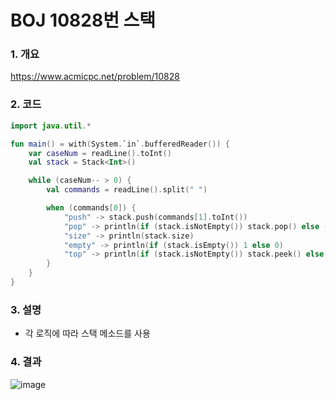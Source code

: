 # BOJ 10828번 스택

### 1. 개요

https://www.acmicpc.net/problem/10828

### 2. 코드

```kotlin
import java.util.*

fun main() = with(System.`in`.bufferedReader()) {
    var caseNum = readLine().toInt()
    val stack = Stack<Int>()

    while (caseNum-- > 0) {
        val commands = readLine().split(" ")

        when (commands[0]) {
            "push" -> stack.push(commands[1].toInt())
            "pop" -> println(if (stack.isNotEmpty()) stack.pop() else -1)
            "size" -> println(stack.size)
            "empty" -> println(if (stack.isEmpty()) 1 else 0)
            "top" -> println(if (stack.isNotEmpty()) stack.peek() else -1)
        }
    }
}
```

### 3. 설명

- 각 로직에 따라 스택 메소드를 사용

### 4. 결과

![image](https://user-images.githubusercontent.com/24761073/87264955-5bd96d00-c4fc-11ea-9f08-8b93fbd8af95.png)